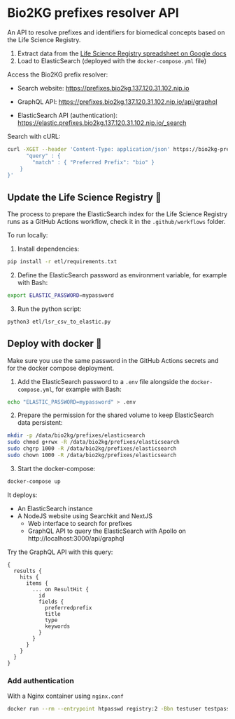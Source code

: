 # Bio2KG prefixes resolver API

An API to resolve prefixes and identifiers for biomedical concepts based on the Life Science Registry.

1. Extract data from the [Life Science Registry spreadsheet on Google docs](https://docs.google.com/spreadsheets/d/1c4DmQqTGS4ZvJU_Oq2MFnLk-3UUND6pWhuMoP8jgZhg/edit#gid=0)
2. Load to ElasticSearch (deployed with the `docker-compose.yml` file)

Access the Bio2KG prefix resolver:

* Search website: https://prefixes.bio2kg.137.120.31.102.nip.io

* GraphQL API: https://prefixes.bio2kg.137.120.31.102.nip.io/api/graphql

* ElasticSearch API (authentication): https://elastic.prefixes.bio2kg.137.120.31.102.nip.io/_search

Search with cURL:

```bash
curl -XGET --header 'Content-Type: application/json' https://bio2kg-prefixes.137.120.31.102.nip.io/prefixes/_search -d '{
      "query" : {
        "match" : { "Preferred Prefix": "bio" }
    }
}'
```

##  Update the Life Science Registry 🐍

The process to prepare the ElasticSearch index for the Life Science Registry runs as a GitHub Actions workflow, check it in the `.github/workflows` folder.

To run locally:

1. Install dependencies:

```bash
pip install -r etl/requirements.txt
```

2. Define the ElasticSearch password as environment variable, for example with Bash:

```bash
export ELASTIC_PASSWORD=mypassword
```

3. Run the python script:

```bash
python3 etl/lsr_csv_to_elastic.py
```

## Deploy with docker 🐳

Make sure you use the same password in the GitHub Actions secrets and for the docker compose deployment.

1. Add the ElasticSearch password to a `.env` file alongside the `docker-compose.yml`, for example with Bash:

```bash
echo "ELASTIC_PASSWORD=mypassword" > .env
```

2. Prepare the permission for the shared volume to keep ElasticSearch data persistent:

```bash
mkdir -p /data/bio2kg/prefixes/elasticsearch
sudo chmod g+rwx -R /data/bio2kg/prefixes/elasticsearch
sudo chgrp 1000 -R /data/bio2kg/prefixes/elasticsearch
sudo chown 1000 -R /data/bio2kg/prefixes/elasticsearch
```

3. Start the docker-compose:

```bash
docker-compose up
```

It deploys:

* An ElasticSearch instance
* A NodeJS website using Searchkit and NextJS
  * Web interface to search for prefixes
  * GraphQL API to query the ElasticSearch with Apollo on http://localhost:3000/api/graphql

Try the GraphQL API with this query:

```gql
{
  results {
    hits {
      items {
        ... on ResultHit {
          id
          fields {
            preferredprefix
            title
            type
            keywords
          }
        }
      }
    }
  }
}
```

### Add authentication

With a Nginx container using `nginx.conf`

```bash
docker run --rm --entrypoint htpasswd registry:2 -Bbn testuser testpassword > auth/nginx.htpasswd
```
